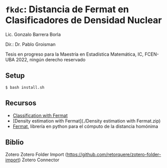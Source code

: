 # `fkdc`: Distancia de Fermat en Clasificadores de Densidad Nuclear
Lic. Gonzalo Barrera Borla

Dir.: Dr. Pablo Groisman

Tesis en progreso para la Maestría en Estadística Matemática, IC, FCEN-UBA
2022, ningún derecho reservado


## Setup
`$ bash install.sh`

## Recursos
- [Classification with Fermat](https://dl.dropboxusercontent.com/s/ogzs6olgberc3lx/Classification%20with%20Fermat.ipynb)
- [Density estimation with Fermat](./Density estimation with Fermat.zip)
- [Fermat](https://www.aristas.com.ar/fermat/fermat.html), librería en python para el cómputo de la distancia homónima

## Biblio
Zotero
Zotero Folder Import (https://github.com/retorquere/zotero-folder-import)
Zotero Connector
